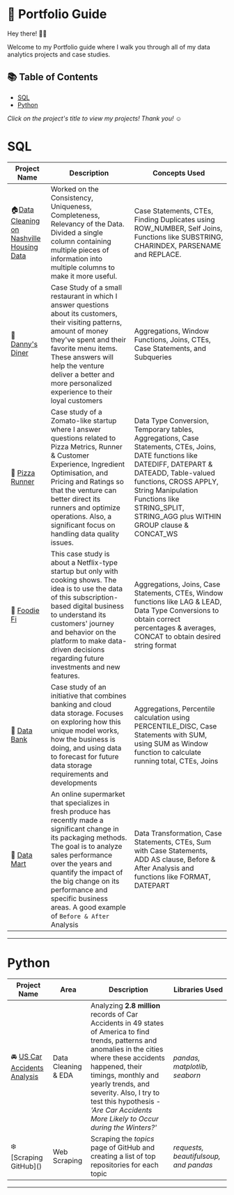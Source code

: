 # :book: Portfolio Guide

Hey there! 🙋‍♀️

Welcome to my Portfolio guide where I walk you through all of my data analytics projects and case studies.

## :books: Table of Contents

- [SQL](#sql)
- [Python](#python)

 *Click on the project's title to view my projects! Thank you!* ☺️
 
 # SQL
 
 Project Name| Description|Concepts Used
 ------------|------------|------------
:house:[Data Cleaning on Nashville Housing Data](https://github.com/MubeenaHussain/SQL--1/blob/main/README.md)| Worked on the Consistency, Uniqueness, Completeness, Relevancy of the Data. Divided a single column containing multiple pieces of information into multiple columns to make it more useful.|Case Statements, CTEs, Finding Duplicates using ROW_NUMBER, Self Joins, Functions like SUBSTRING, CHARINDEX, PARSENAME and REPLACE. | 
:spaghetti: [Danny's Diner](https://github.com/MubeenaHussain/SQL-CASE-STUDY/blob/main/README.md)|Case Study of a small restaurant in which I answer questions about its customers, their visiting patterns, amount of money they've spent and their favorite menu items. These answers will help the venture deliver a better and more personalized experience to their loyal customers  | Aggregations, Window Functions, Joins, CTEs, Case Statements, and Subqueries   |
:pizza: [Pizza Runner](https://github.com/MubeenaHussain/SQL-Case-study-2/blob/main/README.md)| Case study of a Zomato-like startup where I answer questions related to Pizza Metrics, Runner & Customer Experience, Ingredient Optimisation, and Pricing and Ratings so that the venture can better direct its runners and optimize operations. Also, a significant focus on handling data quality issues.    | Data Type Conversion, Temporary tables, Aggregations, Case Statements, CTEs, Joins, DATE functions like DATEDIFF, DATEPART & DATEADD, Table-valued functions, CROSS APPLY, String Manipulation Functions like STRING_SPLIT, STRING_AGG plus WITHIN GROUP clause & CONCAT_WS   |
:ramen: [Foodie Fi](https://github.com/MubeenaHussain/SQL-CASE-STUDY-3/blob/main/README.md)| This case study is about a Netflix-type startup but only with cooking shows. The idea is to use the data of this subscription-based digital business to understand its customers' journey and behavior on the platform to make data-driven decisions regarding future investments and new features.   |  Aggregations, Joins, Case Statements, CTEs, Window functions like LAG & LEAD, Data Type Conversions to obtain correct percentages & averages, CONCAT to obtain desired string format |
:money_with_wings: [Data Bank](https://github.com/MubeenaHussain/4.SQL-/blob/main/README.md)| Case study of an initiative that combines banking and cloud data storage. Focuses on exploring how this unique model works, how the business is doing, and using data to forecast for future data storage requirements and developments   | Aggregations, Percentile calculation using PERCENTILE_DISC, Case Statements with SUM, using SUM as Window function to calculate running total, CTEs, Joins  |
:convenience_store: [Data Mart](https://github.com/MubeenaHussain/5.SQL/blob/main/README.md)| An online supermarket that specializes in fresh produce has recently made a significant change in its packaging methods. The goal is to analyze sales performance over the years and quantify the impact of the big change on its performance and specific business areas. A good example of `Before & After` Analysis   | Data Transformation, Case Statements, CTEs, Sum with Case Statements, ADD AS clause, Before & After Analysis and functions like FORMAT, DATEPART     |
***
 
 # Python
 
 Project Name|Area | Description|Libraries Used
 ------------|------------|------------|-----------
 :oncoming_automobile: [US Car Accidents Analysis](https://github.com/MubeenaHussain/python-1/blob/main/US_Car_Accidents_Jupyter_Notebook.ipynb)| Data Cleaning & EDA   | Analyzing **2.8 million** records of Car Accidents in 49 states of America to find trends, patterns and anomalies in the cities where these accidents happened, their timings, monthly and yearly trends, and severity. Also, I try to test this hypothesis - *'Are Car Accidents More Likely to Occur during the Winters?'*   | *pandas, matplotlib, seaborn*  |
 :snowflake: [Scraping GitHub](\) | Web Scraping | Scraping the *topics* page of GitHub and creating a list of top repositories for each topic   | *requests, beautifulsoup, and pandas* |
***
